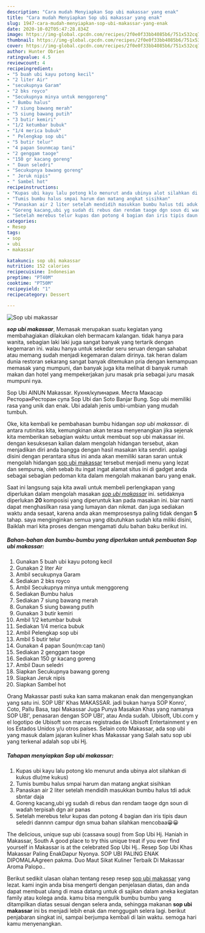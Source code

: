 ```yaml
---
description: "Cara mudah Menyiapkan Sop ubi makassar yang enak"
title: "Cara mudah Menyiapkan Sop ubi makassar yang enak"
slug: 1947-cara-mudah-menyiapkan-sop-ubi-makassar-yang-enak
date: 2020-10-02T05:47:28.834Z
image: https://img-global.cpcdn.com/recipes/2f0e0f33bb4085b6/751x532cq70/sop-ubi-makassar-foto-resep-utama.jpg
thumbnail: https://img-global.cpcdn.com/recipes/2f0e0f33bb4085b6/751x532cq70/sop-ubi-makassar-foto-resep-utama.jpg
cover: https://img-global.cpcdn.com/recipes/2f0e0f33bb4085b6/751x532cq70/sop-ubi-makassar-foto-resep-utama.jpg
author: Hunter Obrien
ratingvalue: 4.5
reviewcount: 4
recipeingredient:
- "5 buah ubi kayu potong kecil"
- "2 liter Air"
- "secukupnya Garam"
- "2 bks royco"
- "Secukupnya minya untuk menggoreng"
- " Bumbu halus"
- "7 siung bawang merah"
- "5 siung bawang putih"
- "3 butir kemiri"
- "1/2 ketumbar bubuk"
- "1/4 merica bubuk"
- " Pelengkap sop ubi"
- "5 butir telur"
- "4 papan Sounmcap tani"
- "2 genggam taoge"
- "150 gr kacang goreng"
- " Daun seledri"
- "Secukupnya bawang goreng"
- " Jeruk nipis"
- " Sambel hot"
recipeinstructions:
- "Kupas ubi kayu lalu potong klo menurut anda ubinya alot silahkan di kukus dlu(me kukus)"
- "Tumis bumbu halus smpai harum dan matang angkat sisihkan"
- "Panaskan air 2 liter setelah mendidih masukkan bumbu halus tdi aduk sbntar daja"
- "Goreng kacang,ubi yg sudah di rebus dan rendam taoge dgn soun di wadah terpisah dgn air panas"
- "Setelah merebus telur kupas dan potong 4 bagian dan iris tipis daun seledri dannnn campur dgn smua bahan silahkan mencobaa😀😀"
categories:
- Resep
tags:
- sop
- ubi
- makassar

katakunci: sop ubi makassar 
nutrition: 152 calories
recipecuisine: Indonesian
preptime: "PT40M"
cooktime: "PT50M"
recipeyield: "1"
recipecategory: Dessert

---
```



![Sop ubi makassar](https://img-global.cpcdn.com/recipes/2f0e0f33bb4085b6/751x532cq70/sop-ubi-makassar-foto-resep-utama.jpg)

<b><i>sop ubi makassar</i></b>, Memasak merupakan suatu kegiatan yang membahagiakan dilakukan oleh bermacam kalangan. tidak hanya para wanita, sebagian laki laki juga sangat banyak yang tertarik dengan kegemaran ini. walau hanya untuk sekedar seru seruan dengan sahabat atau memang sudah menjadi kegemaran dalam dirinya. tak heran dalam dunia restoran sekarang sangat banyak ditemukan pria dengan kemampuan memasak yang mumpuni, dan banyak juga kita melihat di banyak rumah makan dan hotel yang mempekerjakan juru masak pria sebagai juru masak mumpuni nya.

Sop Ubi AINUN Makassar. Кухня/кулинария. Места Макасар РесторанРесторан супа Sop Ubi dan Soto Banjar Bung. Sop ubi memiliki rasa yang unik dan enak. Ubi adalah jenis umbi-umbian yang mudah tumbuh.

Oke, kita kembali ke pembahasan bumbu hidangan <i>sop ubi makassar</i>. di antara rutinitas kita, kemungkinan akan terasa menyenangkan jika sejenak kita memberikan sebagian waktu untuk membuat sop ubi makassar ini. dengan kesuksesan kalian dalam mengolah hidangan tersebut, akan menjadikan diri anda bangga dengan hasil masakan kita sendiri. apalagi disini dengan perantara situs ini anda akan memiliki saran saran untuk mengolah hidangan <u>sop ubi makassar</u> tersebut menjadi menu yang lezat dan sempurna, oleh sebab itu ingat ingat alamat situs ini di gadget anda sebagai sebagian pedoman kita dalam mengolah makanan baru yang enak.


Saat ini langsung saja kita awali untuk membeli perlengkapan yang diperlukan dalam mengolah masakan <u><i>sop ubi makassar</i></u> ini. setidaknya diperlukan <b>20</b> komposisi yang diperuntuk kan pada masakan ini. biar nanti dapat menghasilkan rasa yang lumayan dan nikmat. dan juga sediakan waktu anda sesaat, karena anda akan memprosesnya paling tidak dengan <b>5</b> tahap. saya menginginkan semua yang dibutuhkan sudah kita miliki disini, Baiklah mari kita proses dengan mengamati dulu bahan baku berikut ini.

<!--inarticleads1-->

##### Bahan-bahan dan bumbu-bumbu yang diperlukan untuk pembuatan Sop ubi makassar:

1. Gunakan 5 buah ubi kayu potong kecil
1. Gunakan 2 liter Air
1. Ambil secukupnya Garam
1. Sediakan 2 bks royco
1. Ambil Secukupnya minya untuk menggoreng
1. Sediakan  Bumbu halus
1. Sediakan 7 siung bawang merah
1. Gunakan 5 siung bawang putih
1. Gunakan 3 butir kemiri
1. Ambil 1/2 ketumbar bubuk
1. Sediakan 1/4 merica bubuk
1. Ambil  Pelengkap sop ubi
1. Ambil 5 butir telur
1. Gunakan 4 papan Soun(m:cap tani)
1. Sediakan 2 genggam taoge
1. Sediakan 150 gr kacang goreng
1. Ambil  Daun seledri
1. Siapkan Secukupnya bawang goreng
1. Siapkan  Jeruk nipis
1. Siapkan  Sambel hot


Orang Makassar pasti suka kan sama makanan enak dan mengenyangkan yang satu ini. SOP UBI&#39; Khas MAKASSAR. jadi bukan hanya SOP Konro&#39;, Coto, Pallu Basa, tapi Makassar Juga Punya Masakan Khas yang namanya SOP UBI&#39;, penasaran dengan SOP UBI&#39;, atau Anda sudah. Ubisoft, Ubi.com y el logotipo de Ubisoft son marcas registradas de Ubisoft Entertainment y en los Estados Unidos y/u otros países. Selain coto Makassar, ada sop ubi yang masuk dalam jajaran kuliner khas Makassar yang Salah satu sop ubi yang terkenal adalah sop ubi Hj. 

<!--inarticleads2-->

##### Tahapan menyiapkan Sop ubi makassar:

1. Kupas ubi kayu lalu potong klo menurut anda ubinya alot silahkan di kukus dlu(me kukus)
1. Tumis bumbu halus smpai harum dan matang angkat sisihkan
1. Panaskan air 2 liter setelah mendidih masukkan bumbu halus tdi aduk sbntar daja
1. Goreng kacang,ubi yg sudah di rebus dan rendam taoge dgn soun di wadah terpisah dgn air panas
1. Setelah merebus telur kupas dan potong 4 bagian dan iris tipis daun seledri dannnn campur dgn smua bahan silahkan mencobaa😀😀


The delicious, unique sup ubi (cassava soup) from Sop Ubi Hj. Haniah in Makassar, South A good place to try this unique treat if you ever find yourself in Makassar is at the celebrated Sop Ubi Hj.. Resep Sop Ubi Khas Makassar Paling EnakDapur Nyonya. SOP UBI PALING ENAK DIPOMALAAgreen pakma. Duo Maut Sikat Kuliner Terbaik Di Makassar Aroma Palopo.. 

Berikut sedikit ulasan olahan tentang resep resep <u>sop ubi makassar</u> yang lezat. kami ingin anda bisa mengerti dengan penjelasan diatas, dan anda dapat membuat ulang di masa datang untuk di sajikan dalam aneka kegiatan family atau kolega anda. kamu bisa mengulik bumbu bumbu yang ditampilkan diatas sesuai dengan selera anda, sehingga makanan <b>sop ubi makassar</b> ini bs menjadi lebih enak dan menggugah selera lagi. berikut penjabaran singkat ini, sampai berjumpa kembali di lain waktu. semoga hari kamu menyenangkan.

